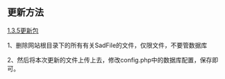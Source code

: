 ## 更新方法

[1.3.5更新包](https://github.com/shuyudao/sadfile/releases/tag/1.3.5)

1、删除网站根目录下的所有有关SadFile的文件，仅限文件，不要管数据库

2、然后将本次更新的文件上传上去，修改config.php中的数据库配置，保存即可。
